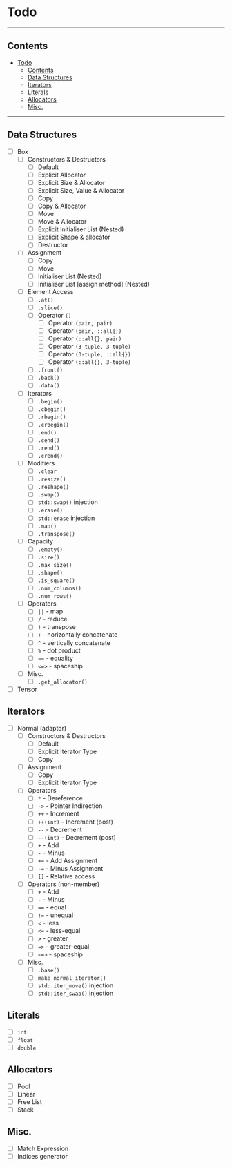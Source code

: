 # Todo

---

## Contents

- [Todo](#todo)
  - [Contents](#contents)
  - [Data Structures](#data-structures)
  - [Iterators](#iterators)
  - [Literals](#literals)
  - [Allocators](#allocators)
  - [Misc.](#misc)

---

## Data Structures

- [ ] Box
  - [ ] Constructors & Destructors
    - [ ] Default
    - [ ] Explicit Allocator
    - [ ] Explicit Size & Allocator
    - [ ] Explicit Size, Value & Allocator
    - [ ] Copy
    - [ ] Copy & Allocator
    - [ ] Move
    - [ ] Move & Allocator
    - [ ] Explicit Initialiser List (Nested)
    - [ ] Explicit Shape & allocator
    - [ ] Destructor
  - [ ] Assignment
    - [ ] Copy
    - [ ] Move
    - [ ] Initialiser List (Nested)
    - [ ] Initialiser List [assign method] (Nested)
  - [ ] Element Access
    - [ ] `.at()`
    - [ ] `.slice()`
    - [ ] Operator `()`
      - [ ] Operator `(pair, pair)`
      - [ ] Operator `(pair, ::all{})`
      - [ ] Operator `(::all{}, pair)`
      - [ ] Operator `(3-tuple, 3-tuple)`
      - [ ] Operator `(3-tuple, ::all{})`
      - [ ] Operator `(::all{}, 3-tuple)`
    - [ ] `.front()`
    - [ ] `.back()`
    - [ ] `.data()`
  - [ ] Iterators
    - [ ] `.begin()`
    - [ ] `.cbegin()`
    - [ ] `.rbegin()`
    - [ ] `.crbegin()`
    - [ ] `.end()`
    - [ ] `.cend()`
    - [ ] `.rend()`
    - [ ] `.crend()`
  - [ ] Modifiers
    - [ ] `.clear`
    - [ ] `.resize()`
    - [ ] `.reshape()`
    - [ ] `.swap()`
    - [ ] `std::swap()` injection
    - [ ] `.erase()`
    - [ ] `std::erase` injection
    - [ ] `.map()`
    - [ ] `.transpose()`
  - [ ] Capacity
    - [ ] `.empty()`
    - [ ] `.size()`
    - [ ] `.max_size()`
    - [ ] `.shape()`
    - [ ] `.is_square()`
    - [ ] `.num_columns()`
    - [ ] `.num_rows()`
  - [ ] Operators
    - [ ] `||` - map
    - [ ] `/` - reduce
    - [ ] `!` - transpose
    - [ ] `+` - horizontally concatenate
    - [ ] `^` - vertically concatenate
    - [ ] `%` - dot product
    - [ ] `==` - equality
    - [ ] `<=>` - spaceship
  - [ ] Misc.
    - [ ] `.get_allocator()`
- [ ] Tensor

## Iterators

- [ ] Normal (adaptor)
  - [ ] Constructors & Destructors
    - [ ] Default
    - [ ] Explicit Iterator Type
    - [ ] Copy
  - [ ] Assignment
    - [ ] Copy
    - [ ] Explicit Iterator Type
  - [ ] Operators
    - [ ] `*` - Dereference
    - [ ] `->` - Pointer Indirection
    - [ ] `++` - Increment
    - [ ] `++(int)` - Increment (post)
    - [ ] `--` - Decrement
    - [ ] `--(int)` - Decrement (post)
    - [ ] `+` - Add
    - [ ] `-` - Minus
    - [ ] `+=` - Add Assignment
    - [ ] `-=` - Minus Assignment
    - [ ] `[]` - Relative access
  - [ ] Operators (non-member)
    - [ ] `+` - Add
    - [ ] `-` - Minus
    - [ ] `==` - equal
    - [ ] `!=` - unequal
    - [ ] `<` - less
    - [ ] `<=` - less-equal
    - [ ] `>` - greater
    - [ ] `=>` - greater-equal
    - [ ] `<=>` - spaceship
  - [ ] Misc.
    - [ ] `.base()`
    - [ ] `make_normal_iterator()`
    - [ ] `std::iter_move()` injection
    - [ ] `std::iter_swap()` injection

## Literals

- [ ] `int`
- [ ] `float`
- [ ] `double`

## Allocators

- [ ] Pool
- [ ] Linear
- [ ] Free List
- [ ] Stack

## Misc.

- [ ] Match Expression
- [ ] Indices generator
